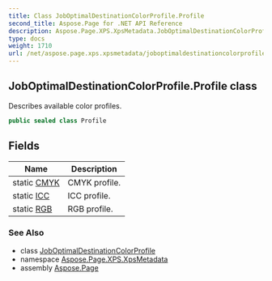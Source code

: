 ```yaml
---
title: Class JobOptimalDestinationColorProfile.Profile
second_title: Aspose.Page for .NET API Reference
description: Aspose.Page.XPS.XpsMetadata.JobOptimalDestinationColorProfileProfile class. Describes available color profiles
type: docs
weight: 1710
url: /net/aspose.page.xps.xpsmetadata/joboptimaldestinationcolorprofile.profile/
---
```

## JobOptimalDestinationColorProfile.Profile class

Describes available color profiles.

```csharp
public sealed class Profile
```

## Fields

| Name | Description |
| --- | --- |
| static [CMYK](../../aspose.page.xps.xpsmetadata/profile/cmyk/) | CMYK profile. |
| static [ICC](../../aspose.page.xps.xpsmetadata/profile/icc/) | ICC profile. |
| static [RGB](../../aspose.page.xps.xpsmetadata/profile/rgb/) | RGB profile. |

### See Also

* class [JobOptimalDestinationColorProfile](../joboptimaldestinationcolorprofile/)
* namespace [Aspose.Page.XPS.XpsMetadata](../../aspose.page.xps.xpsmetadata/)
* assembly [Aspose.Page](../../)


